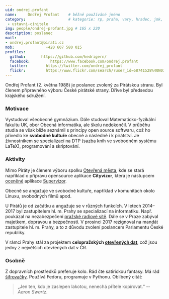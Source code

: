 ```yaml
---
uid: ondrej.profant
name:     Ondřej Profant  	# běžně používáné jméno
category:                 	# kategorie: rp, praha, vary, hradec, jmk, senat
 - ustavni-cinitele
img: people/ondrej-profant.jpg # 165 x 220
description: poslanec
mail:
- ondrej.profant@pirati.cz
mob:			  +420 607 580 015
profiles:
  github:       https://github.com/kedrigern/
  facebook: 		https://www.facebook.com/ondrej.profant
  twitter: 		  https://twitter.com/ondrej_profant
  flickr:		  https://www.flickr.com/search/?user_id=68741528%40N03&sort=date-taken-desc&view_all=1&text=ond%C5%99ej%20profant
---
```


Ondřej Profant (2. května 1988) je poslanec zvolený za Pirátskou stranu. Byl členem přípravného výboru České pirátské strany. Dříve byl předsedou krajského sdružení.

### Motivace

Vystudoval všeobecné gymnázium. Dále studoval Matematicko-fyzikální fakultu UK, obor Obecná informatika, ale školu nedokončil. V průběhu studia se však blíže seznámil s principy open source softwaru, což ho přivedlo ke **svobodné kultuře** obecně a následně i k pirátství. Je živnostníkem se specializací na DTP (sazba knih ve svobodném systému LaTeX), programování a skriptování.

### Aktivity

Mimo Piráty je členem výboru spolku [Otevřená města][], kde se stará například o přípravu opensource aplikace **Cityvizor**, která je nástupcem [oceněné][] aplikace [Supervizor][].

Obecně se angažuje ve svobodné kultuře, například v komunitách okolo Linuxu, svobodných filmů apod.

U Pirátů je od začátku a angažuje se v různých funkcích. V letech 2014–2017 byl zastupitelem hl. m. Prahy se specializací na informatiku. Např. poukázal na nezabezpečení [pražské radiové sítě][]. Dále se v Praze zabýval majetkem, dopravou a bezpečností. V prosinci 2017 rezignoval na mandát zastupitele hl. m. Prahy, a to z důvodu zvolení poslancem Parlamentu České republiky.

V rámci Prahy stál za projektem **celopražských [otevřených dat][]**, což jsou jedny z největších otevřených dat v ČR.

### Osobně

Z dopravních prostředků preferuje kolo. Rád čte satirickou fantasy. Má rád [šifrovačky][]. Používá Fedoru, programuje v Pythonu. Oblíbený citát:

> „Jen ten, kdo je zaslepen lakotou, nenechá přítele kopírovat.“ -- *Aaron Swartz*.

[sdružení v Praze]: https://praha.pirati.cz
[Otevřená města]: http://otevrenamesta.cz
[Supervizor]: http://data.mfcr.cz/supervizor/
[otevřených dat]: http://opendata.praha.eu
[šifrovačky]: http://sifrovacky.cz
[oceněné]: http://www.otevrenadata.cz/soutez/rocnik-2015/
[pražské radiové sítě]: https://youtu.be/JRdjRJjWEx0
